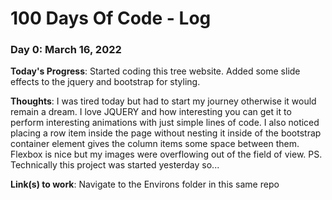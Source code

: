 # 100 Days Of Code - Log

### Day 0: March 16, 2022

**Today's Progress**: Started coding this tree website. Added some slide effects to the jquery and bootstrap for styling.

**Thoughts**: I was tired today but had to start my journey otherwise it would remain a dream. I love JQUERY and how interesting you can get it to perform interesting animations with just simple lines of code. I also noticed placing a row item inside the page without nesting it inside of the bootstrap container element gives the column items some space between them. Flexbox is nice but my images were overflowing out of the field of view. PS. Technically this project was started yesterday so...

**Link(s) to work**: 
Navigate to the Environs folder in this same repo

